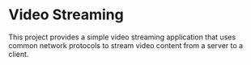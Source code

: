 # Video Streaming
This project provides a simple video streaming application that uses common network protocols to stream video content from a server to a client.
